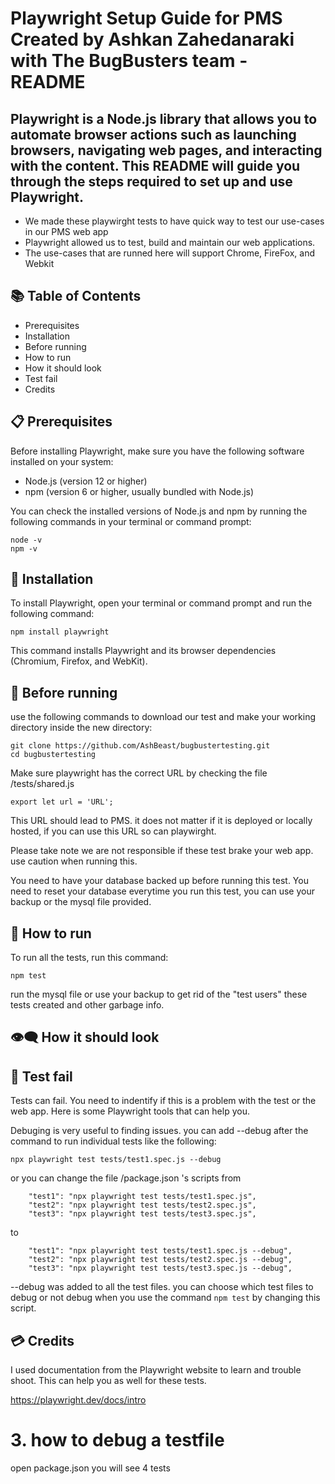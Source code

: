 # Playwright Setup Guide for PMS Created by Ashkan Zahedanaraki with The BugBusters team - README

## Playwright is a Node.js library that allows you to automate browser actions such as launching browsers, navigating web pages, and interacting with the content. This README will guide you through the steps required to set up and use Playwright.

- We made these playwirght tests to have quick way to test our use-cases in our PMS web app
- Playwright allowed us to test, build and maintain our web applications.
- The use-cases that are runned here will support Chrome, FireFox, and Webkit

## 📚 Table of Contents
- Prerequisites
- Installation
- Before running
- How to run
- How it should look
- Test fail
- Credits

## 📋 Prerequisites
Before installing Playwright, make sure you have the following software installed on your system:

- Node.js (version 12 or higher)
- npm (version 6 or higher, usually bundled with Node.js)


You can check the installed versions of Node.js and npm by running the following commands in your terminal or command prompt:

```
node -v
npm -v
```

## 🔧 Installation 

To install Playwright, open your terminal or command prompt and run the following command:

```
npm install playwright
```

This command installs Playwright and its browser dependencies (Chromium, Firefox, and WebKit).

## 📝 Before running

use the following commands to download our test and make your working directory inside the new directory:
```
git clone https://github.com/AshBeast/bugbustertesting.git
cd bugbustertesting
```

Make sure playwright has the correct URL by checking the file /tests/shared.js
```
export let url = 'URL';
```
This URL should lead to PMS. it does not matter if it is deployed or locally hosted,
if you can use this URL so can playwirght.

Please take note we are not responsible if these test brake your web app.
use caution when running this.

You need to have your database backed up before running this test.
You need to reset your database everytime you run this test, you can use your backup or the mysql file provided.


## 🏃 How to run

To run all the tests, run this command: 
```
npm test
```
run the mysql file or use your backup to get rid of the "test users" these tests created and other garbage info.



## 👁️‍🗨️ How it should look

## 🚫 Test fail

Tests can fail. You need to indentify if this is a problem with the test or the web app. Here is some Playwright tools that can help you.

Debuging is very useful to finding issues. you can add --debug after the command to run individual tests like the following:

```
npx playwright test tests/test1.spec.js --debug
```

or you can change the file /package.json 's scripts from
```
    "test1": "npx playwright test tests/test1.spec.js",
    "test2": "npx playwright test tests/test2.spec.js",
    "test3": "npx playwright test tests/test3.spec.js",
```
to
```
    "test1": "npx playwright test tests/test1.spec.js --debug",
    "test2": "npx playwright test tests/test2.spec.js --debug",
    "test3": "npx playwright test tests/test3.spec.js --debug",
```

--debug was added to all the test files. you can choose which test files to debug or not debug when you use the command `npm test` by changing this script.

## 💳 Credits

I used documentation from the Playwright website to learn and trouble shoot. This can help you as well for these tests.

https://playwright.dev/docs/intro


# 3. how to debug a testfile

open package.json you will see 4 tests


